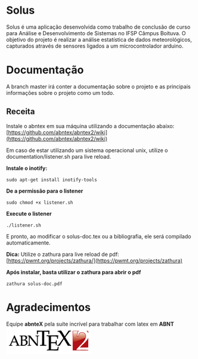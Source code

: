 # Solus
Solus é uma aplicação desenvolvida como trabalho de conclusão de curso para Análise e Desenvolvimento de Sistemas no IFSP Câmpus Boituva.
O objetivo do projeto é realizar a análise estatística de dados meteorológicos, capturados através de sensores ligados a um microcontrolador arduino.

# Documentação
A branch master irá conter a documentação sobre o projeto e as principais informações sobre o projeto como um todo.

## Receita
Instale o abntex em sua máquina utilizando a documentação abaixo:
[https://github.com/abntex/abntex2/wiki](https://github.com/abntex/abntex2/wiki)

Em caso de estar utilizando um sistema operacional unix, utilize o documentation/listener.sh para live reload.

**Instale o inotify:**

```
sudo apt-get install inotify-tools
```

**De a permissão para o listener**

```
sudo chmod +x listener.sh
```

**Execute o listener**

```
./listener.sh
```

E pronto, ao modificar o solus-doc.tex ou a bibliografia, ele será compilado automaticamente.

**Dica:** Utilize o zathura para live reload de pdf:
[https://pwmt.org/projects/zathura/](https://pwmt.org/projects/zathura)

**Após instalar, basta utilizar o zathura para abrir o pdf**
```
zathura solus-doc.pdf
```

# Agradecimentos
Equipe **abnteX** pela suíte incrível para trabalhar com latex em **ABNT**
[![Logo abnTeX](https://raw.githubusercontent.com/abntex/abntex2-old-binary/master/marca-abntex/marca_abntex-2.png "Logo abnTeX")](http://www.abntex.net.br/)
